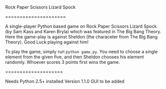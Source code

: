 Rock Paper Scissors Lizard Spock

=====================

A single-player Python based game on Rock Paper Scissors Lizard Spock (by Sam Kass and Karen Bryla) which was featured in The Big Bang Theory. Here the game-play is against Sheldon (the characeter from  The Big Bang Theory). Good Luck playing against him!

To play the game, simply run `python game.py`. You need to choose a single element from the given five, and then Sheldon chooses his element randomly. Whoever scores 3 points first wins the game.

====================

Needs Python 2.5+ installed
Version 1.1.0
GUI to be added
